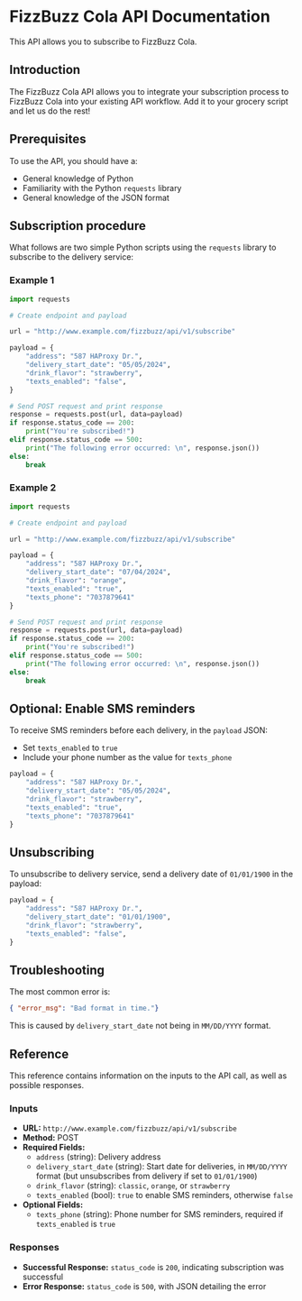 # FizzBuzz Cola API Documentation

This API allows you to subscribe to FizzBuzz Cola.

## Introduction
  
The FizzBuzz Cola API allows you to integrate your subscription process to FizzBuzz Cola into your existing API workflow. Add it to your grocery script and let us do the rest!

## Prerequisites

To use the API, you should have a:

- General knowledge of Python
- Familiarity with the Python `requests` library
- General knowledge of the JSON format

## Subscription procedure

What follows are two simple Python scripts using the `requests` library to subscribe to the delivery service:

### Example 1

```python
import requests

# Create endpoint and payload

url = "http://www.example.com/fizzbuzz/api/v1/subscribe"

payload = {
    "address": "587 HAProxy Dr.",
    "delivery_start_date": "05/05/2024",
    "drink_flavor": "strawberry",
    "texts_enabled": "false",
}

# Send POST request and print response
response = requests.post(url, data=payload)
if response.status_code == 200:
    print("You're subscribed!")
elif response.status_code == 500:
    print("The following error occurred: \n", response.json())
else:
    break
```

### Example 2

```python
import requests

# Create endpoint and payload

url = "http://www.example.com/fizzbuzz/api/v1/subscribe"

payload = {
    "address": "587 HAProxy Dr.",
    "delivery_start_date": "07/04/2024",
    "drink_flavor": "orange",
    "texts_enabled": "true",
    "texts_phone": "7037879641"
}

# Send POST request and print response
response = requests.post(url, data=payload)
if response.status_code == 200:
    print("You're subscribed!")
elif response.status_code == 500:
    print("The following error occurred: \n", response.json())
else:
    break
```

## Optional: Enable SMS reminders

To receive SMS reminders before each delivery, in the `payload` JSON:

- Set `texts_enabled` to `true`
- Include your phone number as the value for `texts_phone`

```python
payload = {
    "address": "587 HAProxy Dr.",
    "delivery_start_date": "05/05/2024",
    "drink_flavor": "strawberry",
    "texts_enabled": "true", 
    "texts_phone": "7037879641"
}
```

## Unsubscribing

To unsubscribe to delivery service, send a delivery date of `01/01/1900` in the payload:

```Python
payload = {
    "address": "587 HAProxy Dr.",
    "delivery_start_date": "01/01/1900",
    "drink_flavor": "strawberry",
    "texts_enabled": "false",
}
```

## Troubleshooting

The most common error is:

```JSON
{ "error_msg": "Bad format in time."}
```
This is caused by `delivery_start_date` not being in `MM/DD/YYYY` format.


## Reference

This reference contains information on the inputs to the API call, as well as possible responses.

### Inputs

- **URL:** `http://www.example.com/fizzbuzz/api/v1/subscribe`
- **Method:** POST
- **Required Fields:**
  - `address` (string): Delivery address
  - `delivery_start_date` (string): Start date for deliveries, in `MM/DD/YYYY` format (but unsubscribes from delivery if set to `01/01/1900`)
  - `drink_flavor` (string): `classic`, `orange`, or `strawberry`
  - `texts_enabled` (bool): `true` to enable SMS reminders, otherwise `false`
- **Optional Fields:**
  - `texts_phone` (string): Phone number for SMS reminders, required if `texts_enabled` is `true`

### Responses

- **Successful Response:** `status_code` is `200`, indicating subscription was successful
- **Error Response:** `status_code` is `500`, with JSON detailing the error
